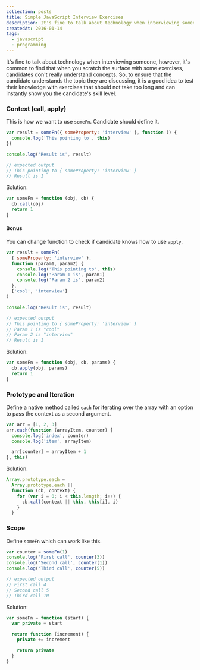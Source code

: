 ```yaml
---
collection: posts
title: Simple JavaScript Interview Exercises
description: It's fine to talk about technology when interviewing someone, however, it's common to find that when you scratch the surface with some exercises, candidates don't really understand concepts...
createdAt: 2016-01-14
tags:
  - javascript
  - programming
---
```


It's fine to talk about technology when interviewing someone, however, it's common to find that when you scratch the surface with some exercises, candidates don't really understand concepts. So, to ensure that the candidate understands the topic they are discussing, it is a good idea to test their knowledge with exercises that should not take too long and can instantly show you the candidate's skill level.

### Context (call, apply)

This is how we want to use `someFn`. Candidate should define it.

```javascript
var result = someFn({ someProperty: 'interview' }, function () {
  console.log('This pointing to', this)
})

console.log('Result is', result)

// expected output
// This pointing to { someProperty: 'interview' }
// Result is 1
```

Solution:

```javascript
var someFn = function (obj, cb) {
  cb.call(obj)
  return 1
}
```

#### Bonus

You can change function to check if candidate knows how to use `apply`.

```javascript
var result = someFn(
  { someProperty: 'interview' },
  function (param1, param2) {
    console.log('This pointing to', this)
    console.log('Param 1 is', param1)
    console.log('Param 2 is', param2)
  },
  ['cool', 'interview']
)

console.log('Result is', result)

// expected output
// This pointing to { someProperty: 'interview' }
// Param 1 is "cool"
// Param 2 is "interview"
// Result is 1
```

Solution:

```javascript
var someFn = function (obj, cb, params) {
  cb.apply(obj, params)
  return 1
}
```

### Prototype and Iteration

Define a native method called `each` for iterating over the array with an option to pass the context as a second argument.

```javascript
var arr = [1, 2, 3]
arr.each(function (arrayItem, counter) {
  console.log('index', counter)
  console.log('item', arrayItem)

  arr[counter] = arrayItem + 1
}, this)
```

Solution:

```javascript
Array.prototype.each =
  Array.prototype.each ||
  function (cb, context) {
    for (var i = 0; i < this.length; i++) {
      cb.call(context || this, this[i], i)
    }
  }
```

### Scope

Define `someFn` which can work like this.

```javascript
var counter = someFn(1)
console.log('First call', counter(3))
console.log('Second call', counter(1))
console.log('Third call', counter(5))

// expected output
// First call 4
// Second call 5
// Third call 10
```

Solution:

```javascript
var someFn = function (start) {
  var private = start

  return function (increment) {
    private += increment

    return private
  }
}
```
